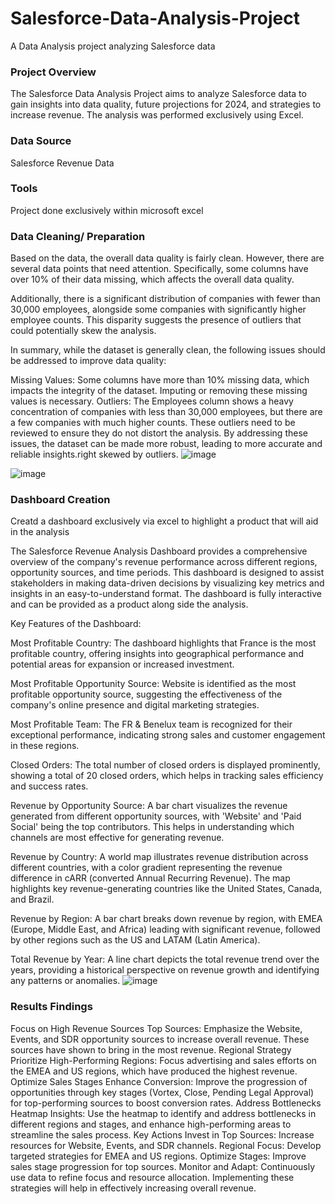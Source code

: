 # Salesforce-Data-Analysis-Project
A Data Analysis project analyzing Salesforce data

### Project Overview
The Salesforce Data Analysis Project aims to analyze Salesforce data to gain insights into data quality, future projections for 2024, and strategies to increase revenue. The analysis was performed exclusively using Excel.

### Data Source
Salesforce Revenue Data

### Tools
Project done exclusively within microsoft excel

### Data Cleaning/ Preparation
Based on the data, the overall data quality is fairly clean. However, there are several data points that need attention. Specifically, some columns have over 10% of their data missing, which affects the overall data quality.

Additionally, there is a significant distribution of companies with fewer than 30,000 employees, alongside some companies with significantly higher employee counts. This disparity suggests the presence of outliers that could potentially skew the analysis.

In summary, while the dataset is generally clean, the following issues should be addressed to improve data quality:

Missing Values:
Some columns have more than 10% missing data, which impacts the integrity of the dataset. Imputing or removing these missing values is necessary.
Outliers:
The Employees column shows a heavy concentration of companies with less than 30,000 employees, but there are a few companies with much higher counts. These outliers need to be reviewed to ensure they do not distort the analysis.
By addressing these issues, the dataset can be made more robust, leading to more accurate and reliable insights.right skewed by outliers.
![image](https://github.com/crashlattice57/Salesforce-Data-Analysis-Project/assets/130922722/6208b772-59b5-44a0-9ff7-e080d1fdf410)

![image](https://github.com/crashlattice57/Salesforce-Data-Analysis-Project/assets/130922722/8098c2b7-152a-4847-9e37-24b85e1c7ff7)


### Dashboard Creation
Creatd a dashboard exclusively via excel to highlight a product that will aid in the analysis

The Salesforce Revenue Analysis Dashboard provides a comprehensive overview of the company's revenue performance across different regions, opportunity sources, and time periods. This dashboard is designed to assist stakeholders in making data-driven decisions by visualizing key metrics and insights in an easy-to-understand format. The dashboard is fully interactive and can be provided as a product along side the analysis.

Key Features of the Dashboard:

Most Profitable Country: The dashboard highlights that France is the most profitable country, offering insights into geographical performance and potential areas for expansion or increased investment.

Most Profitable Opportunity Source: Website is identified as the most profitable opportunity source, suggesting the effectiveness of the company's online presence and digital marketing strategies.

Most Profitable Team: The FR & Benelux team is recognized for their exceptional performance, indicating strong sales and customer engagement in these regions.

Closed Orders: The total number of closed orders is displayed prominently, showing a total of 20 closed orders, which helps in tracking sales efficiency and success rates.

Revenue by Opportunity Source: A bar chart visualizes the revenue generated from different opportunity sources, with 'Website' and 'Paid Social' being the top contributors. This helps in understanding which channels are most effective for generating revenue.

Revenue by Country: A world map illustrates revenue distribution across different countries, with a color gradient representing the revenue difference in cARR (converted Annual Recurring Revenue). The map highlights key revenue-generating countries like the United States, Canada, and Brazil.

Revenue by Region: A bar chart breaks down revenue by region, with EMEA (Europe, Middle East, and Africa) leading with significant revenue, followed by other regions such as the US and LATAM (Latin America).

Total Revenue by Year: A line chart depicts the total revenue trend over the years, providing a historical perspective on revenue growth and identifying any patterns or anomalies.
![image](https://github.com/crashlattice57/Salesforce-Data-Analysis-Project/assets/130922722/a07bb822-8943-4979-a8aa-10063862ff8f)


### Results Findings
Focus on High Revenue Sources
Top Sources: Emphasize the Website, Events, and SDR opportunity sources to increase overall revenue. These sources have shown to bring in the most revenue.
Regional Strategy
Prioritize High-Performing Regions: Focus advertising and sales efforts on the EMEA and US regions, which have produced the highest revenue.
Optimize Sales Stages
Enhance Conversion: Improve the progression of opportunities through key stages (Vortex, Close, Pending Legal Approval) for top-performing sources to boost conversion rates.
Address Bottlenecks
Heatmap Insights: Use the heatmap to identify and address bottlenecks in different regions and stages, and enhance high-performing areas to streamline the sales process.
Key Actions
Invest in Top Sources: Increase resources for Website, Events, and SDR channels.
Regional Focus: Develop targeted strategies for EMEA and US regions.
Optimize Stages: Improve sales stage progression for top sources.
Monitor and Adapt: Continuously use data to refine focus and resource allocation.
Implementing these strategies will help in effectively increasing overall revenue.



